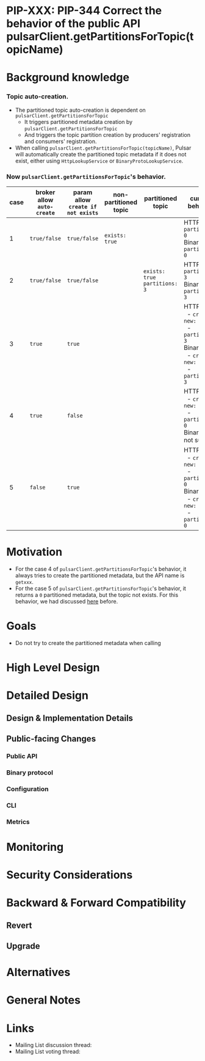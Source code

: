 # PIP-XXX: PIP-344 Correct the behavior of the public API pulsarClient.getPartitionsForTopic(topicName)

# Background knowledge

### Topic auto-creation.
- The partitioned topic auto-creation is dependent on `pulsarClient.getPartitionsForTopic`
    - It triggers partitioned metadata creation by `pulsarClient.getPartitionsForTopic`
    - And triggers the topic partition creation by producers' registration and consumers' registration.
- When calling `pulsarClient.getPartitionsForTopic(topicName)`, Pulsar will automatically create the partitioned topic metadata if it does not exist, either using `HttpLookupService` or `BinaryProtoLookupService`.

### Now `pulsarClient.getPartitionsForTopic`'s behavior.
| case | broker allow `auto-create` | param allow <br> `create if not exists` | non-partitioned topic | partitioned topic |  current behavior |
| --- | --- | --- | --- | --- | --- |
| 1 | `true/false` | `true/false` | `exists: true` | | HTTP API: `partitions: 0`<br> Binary API: `partitions: 0` |
| 2 | `true/false` | `true/false` | | `exists: true` <br> `partitions: 3` | HTTP API: `partitions: 3`<br> Binary API: `partitions: 3` |
| 3 | `true` | `true` | | | HTTP API: <br> &nbsp;&nbsp;- `create new: true` <br> &nbsp;&nbsp;- `partitions: 3` <br> Binary API: <br> &nbsp;&nbsp;- `create new: true` <br> &nbsp;&nbsp;- `partitions: 3` <br> |
| 4 | `true` | `false` | | | HTTP API: <br> &nbsp;&nbsp;- `create new: false` <br> &nbsp;&nbsp;- `partitions: 0` <br> Binary API: not support <br> |
| 5 | `false` | `true` | | | HTTP API: <br> &nbsp;&nbsp;- `create new: false` <br> &nbsp;&nbsp;- `partitions: 0` <br> Binary API: <br> &nbsp;&nbsp;- `create new: false` <br> &nbsp;&nbsp;- `partitions: 0` <br> |

# Motivation

- For the case 4 of `pulsarClient.getPartitionsForTopic`'s behavior, it always tries to create the partitioned metadata, but the API name is `getxxx`.
- For the case 5 of `pulsarClient.getPartitionsForTopic`'s behavior, it returns a `0` partitioned metadata, but the topic not exists. For this behavior, we had discussed [here](https://github.com/apache/pulsar/issues/8813) before.

# Goals

- Do not try to create the partitioned metadata when calling 


# High Level Design

<!--
Describe the design of your solution in *high level*.
Describe the solution end to end, from a birds-eye view.
Don't go into implementation details in this section.

I should be able to finish reading from beginning of the PIP to here (including) and understand the feature and 
how you intend to solve it, end to end.

DON'T
* Avoid code snippets, unless it's essential to explain your intent.
-->

# Detailed Design

## Design & Implementation Details

<!--
This is the section where you dive into the details. It can be:
* Concrete class names and their roles and responsibility, including methods.
* Code snippets of existing code.
* Interface names and its methods.
* ...
-->

## Public-facing Changes

<!--
Describe the additions you plan to make for each public facing component. 
Remove the sections you are not changing.
Clearly mark any changes which are BREAKING backward compatability.
-->

### Public API
<!--
When adding a new endpoint to the REST API, please make sure to document the following:

* path
* query parameters
* HTTP body parameters, usually as JSON.
* Response codes, and for each what they mean.
  For each response code, please include a detailed description of the response body JSON, specifying each field and what it means.
  This is the place to document the errors.
-->

### Binary protocol

### Configuration

### CLI

### Metrics

<!--
For each metric provide:
* Full name
* Description
* Attributes (labels)
* Unit
-->


# Monitoring

<!-- 
Describe how the changes you make in this proposal should be monitored. 
Don't describe the detailed metrics - they should be at "Public-facing Changes" / "Metrics" section.
Describe how the user will use the metrics to monitor the feature: Which alerts they should set up, which thresholds, ...
-->

# Security Considerations
<!--
A detailed description of the security details that ought to be considered for the PIP. This is most relevant for any new HTTP endpoints, new Pulsar Protocol Commands, and new security features. The goal is to describe details like which role will have permission to perform an action.

An important aspect to consider is also multi-tenancy: Does the feature I'm adding have the permissions / roles set in such a way that prevent one tenant accessing another tenant's data/configuration? For example, the Admin API to read a specific message for a topic only allows a client to read messages for the target topic. However, that was not always the case. CVE-2021-41571 (https://github.com/apache/pulsar/wiki/CVE-2021-41571) resulted because the API was incorrectly written and did not properly prevent a client from reading another topic's messages even though authorization was in place. The problem was missing input validation that verified the requested message was actually a message for that topic. The fix to CVE-2021-41571 was input validation. 

If there is uncertainty for this section, please submit the PIP and request for feedback on the mailing list.
-->

# Backward & Forward Compatibility

## Revert

<!--
Describe a cookbook detailing the steps required to revert pulsar to previous version *without* this feature.
-->

## Upgrade

<!--
Specify the list of instructions, if there are such, needed to perform before/after upgrading to Pulsar version containing this feature.
-->

# Alternatives

<!--
If there are alternatives that were already considered by the authors or, after the discussion, by the community, and were rejected, please list them here along with the reason why they were rejected.
-->

# General Notes

# Links

<!--
Updated afterwards
-->
* Mailing List discussion thread:
* Mailing List voting thread:
